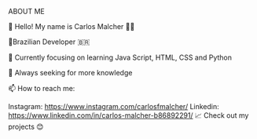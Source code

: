   ABOUT ME
  
👋 Hello! My name is Carlos Malcher 👨‍💻

🌟Brazilian Developer 🇧🇷

🔭 Currently focusing on learning Java Script, HTML, CSS and Python

🌱 Always seeking for more knowledge

📫 How to reach me:

Instagram: https://www.instagram.com/carlosfmalcher/
Linkedin: https://www.linkedin.com/in/carlos-malcher-b86892291/
📈 Check out my projects 😊

